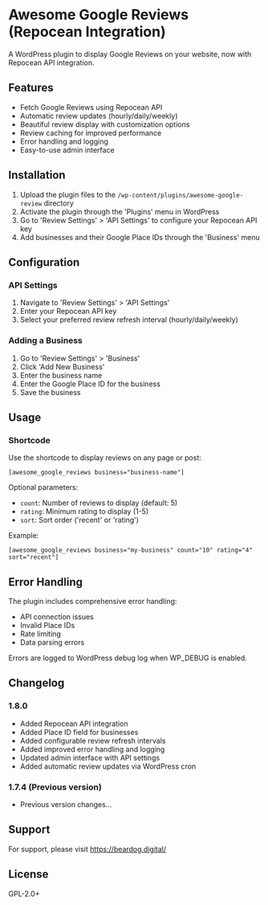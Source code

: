 # Awesome Google Reviews (Repocean Integration)

A WordPress plugin to display Google Reviews on your website, now with Repocean API integration.

## Features

- Fetch Google Reviews using Repocean API
- Automatic review updates (hourly/daily/weekly)
- Beautiful review display with customization options
- Review caching for improved performance
- Error handling and logging
- Easy-to-use admin interface

## Installation

1. Upload the plugin files to the `/wp-content/plugins/awesome-google-review` directory
2. Activate the plugin through the 'Plugins' menu in WordPress
3. Go to 'Review Settings' > 'API Settings' to configure your Repocean API key
4. Add businesses and their Google Place IDs through the 'Business' menu

## Configuration

### API Settings
1. Navigate to 'Review Settings' > 'API Settings'
2. Enter your Repocean API key
3. Select your preferred review refresh interval (hourly/daily/weekly)

### Adding a Business
1. Go to 'Review Settings' > 'Business'
2. Click 'Add New Business'
3. Enter the business name
4. Enter the Google Place ID for the business
5. Save the business

## Usage

### Shortcode
Use the shortcode to display reviews on any page or post:
```
[awesome_google_reviews business="business-name"]
```

Optional parameters:
- `count`: Number of reviews to display (default: 5)
- `rating`: Minimum rating to display (1-5)
- `sort`: Sort order ('recent' or 'rating')

Example:
```
[awesome_google_reviews business="my-business" count="10" rating="4" sort="recent"]
```

## Error Handling

The plugin includes comprehensive error handling:
- API connection issues
- Invalid Place IDs
- Rate limiting
- Data parsing errors

Errors are logged to WordPress debug log when WP_DEBUG is enabled.

## Changelog

### 1.8.0
- Added Repocean API integration
- Added Place ID field for businesses
- Added configurable review refresh intervals
- Added improved error handling and logging
- Updated admin interface with API settings
- Added automatic review updates via WordPress cron

### 1.7.4 (Previous version)
- Previous version changes...

## Support

For support, please visit https://beardog.digital/

## License

GPL-2.0+